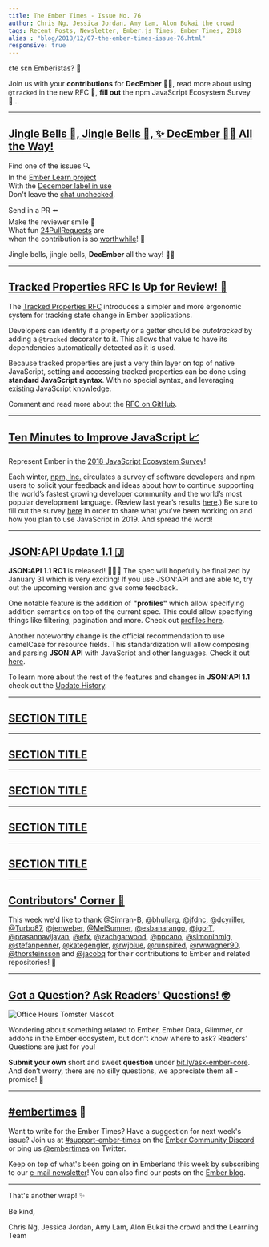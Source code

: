 ```yaml
---
title: The Ember Times - Issue No. 76
author: Chris Ng, Jessica Jordan, Amy Lam, Alon Bukai the crowd
tags: Recent Posts, Newsletter, Ember.js Times, Ember Times, 2018
alias : "blog/2018/12/07-the-ember-times-issue-76.html"
responsive: true
---
```


εte sεn Emberistas? 🐹

Join us with your **contributions** for **DecEmber** 🐹🎄, read more about using `@tracked` in the new RFC 👣, **fill out** the npm JavaScript Ecosystem Survey 📝...

---

## [Jingle Bells 🔔, Jingle Bells 🔔, ✨ DecEmber 🐹🎄 All the Way!](https://www.emberjs.com/blog/2018/11/29/december-event.html)

Find one of the issues 🔍 <br>
In the [Ember Learn project](https://github.com/ember-learn) <br>
With the [December label in use](https://help-wanted.emberjs.com/learning?label=DecEmber) <br>
Don't leave the [chat unchecked](https://discordapp.com/channels/480462759797063690/517914929261576212).

Send in a PR ⬅️<br>
Make the reviewer smile 🙂 <br>
What fun [24PullRequests](https://24pullrequests.com/) are <br>
when the contribution is so [worthwhile](https://www.emberjs.com/blog/2018/11/29/december-event.html)! 🐹

Jingle bells, jingle bells, **DecEmber** all the way! 🐹🎄

---

## [Tracked Properties RFC Is Up for Review! 👣](https://github.com/emberjs/rfcs/pull/410)

The [Tracked Properties RFC](https://github.com/emberjs/rfcs/blob/be351b059f08ac0fe709bc7697860d5064717a7f/text/0000-tracked-properties.md) introduces a simpler and more ergonomic system for tracking state change in Ember applications.

Developers can identify if a property or a getter should be _autotracked_  by adding a `@tracked` decorator to it. This allows that value to have its dependencies automatically detected as it is used.

Because tracked properties are just a very thin layer on top of native JavaScript, setting and accessing tracked properties can be done using **standard JavaScript syntax**. With no special syntax, and leveraging existing JavaScript knowledge.

Comment and read more about the [RFC on GitHub](https://github.com/emberjs/rfcs/pull/410).

---

## [Ten Minutes to Improve JavaScript 📈](https://www.npmjs.com/2018-javascript-ecosystem-survey)

Represent Ember in the [2018 JavaScript Ecosystem Survey](https://www.npmjs.com/2018-javascript-ecosystem-survey)! 

Each winter, [npm, Inc.](https://www.npmjs.com/) circulates a survey of software developers and npm users to solicit your feedback and ideas about how to continue supporting the world’s fastest growing developer community and the world’s most popular development language. (Review last year’s results [here](https://www.npmjs.com/npm/state-of-javascript-frameworks-2017-part-1).) Be sure to fill out the survey [here](https://www.npmjs.com/2018-javascript-ecosystem-survey) in order to share what you've been working on and how you plan to use JavaScript in 2019. And spread the word! 

---



## [JSON:API Update 1.1 🇯](https://twitter.com/jsonapi/status/1069593631365959680)

**JSON:API 1.1 RC1** is released! 🎉🎊🎈 The spec will hopefully be finalized by January 31 which is very exciting! If you use JSON:API and are able to, try out the upcoming version and give some feedback.

One notable feature is the addition of **"profiles"** which allow specifying addition semantics on top of the current spec. This could allow specifying things like filtering, pagination and more. Check out [profiles here](https://jsonapi.org/extensions/).

Another noteworthy change is the official recommendation to use camelCase for resource fields. This standardization will allow composing and parsing **JSON:API** with JavaScript and other languages. Check it out [here](https://jsonapi.org/recommendations/#naming).

To learn more about the rest of the features and changes in **JSON:API 1.1** check out the [Update History](https://jsonapi.org/#update-history).

---

## [SECTION TITLE](#section-url)


---

## [SECTION TITLE](#section-url)


---

## [SECTION TITLE](#section-url)


---

## [SECTION TITLE](#section-url)


---

## [SECTION TITLE](#section-url)


---


## [Contributors' Corner 👏](https://guides.emberjs.com/release/contributing/repositories/)

<p>This week we'd like to thank <a href="https://github.com/Simran-B" target="gh-user">@Simran-B</a>, <a href="https://github.com/bhullarg" target="gh-user">@bhullarg</a>, <a href="https://github.com/jfdnc" target="gh-user">@jfdnc</a>, <a href="https://github.com/dcyriller" target="gh-user">@dcyriller</a>, <a href="https://github.com/Turbo87" target="gh-user">@Turbo87</a>, <a href="https://github.com/jenweber" target="gh-user">@jenweber</a>, <a href="https://github.com/MelSumner" target="gh-user">@MelSumner</a>, <a href="https://github.com/esbanarango" target="gh-user">@esbanarango</a>, <a href="https://github.com/igorT" target="gh-user">@igorT</a>, <a href="https://github.com/prasannavijayan" target="gh-user">@prasannavijayan</a>, <a href="https://github.com/efx" target="gh-user">@efx</a>, <a href="https://github.com/zachgarwood" target="gh-user">@zachgarwood</a>, <a href="https://github.com/ppcano" target="gh-user">@ppcano</a>, <a href="https://github.com/simonihmig" target="gh-user">@simonihmig</a>, <a href="https://github.com/stefanpenner" target="gh-user">@stefanpenner</a>, <a href="https://github.com/kategengler" target="gh-user">@kategengler</a>, <a href="https://github.com/rwjblue" target="gh-user">@rwjblue</a>, <a href="https://github.com/runspired" target="gh-user">@runspired</a>, <a href="https://github.com/rwwagner90" target="gh-user">@rwwagner90</a>, <a href="https://github.com/thorsteinsson" target="gh-user">@thorsteinsson</a> and <a href="https://github.com/jacobq" target="gh-user">@jacobq</a> for their contributions to Ember and related repositories! 💖</p>

---

## [Got a Question? Ask Readers' Questions! 🤓](https://docs.google.com/forms/d/e/1FAIpQLScqu7Lw_9cIkRtAiXKitgkAo4xX_pV1pdCfMJgIr6Py1V-9Og/viewform)

<div class="blog-row">
  <img class="float-right small transparent padded" alt="Office Hours Tomster Mascot" title="Readers' Questions" src="/images/tomsters/officehours.png" />

  <p>Wondering about something related to Ember, Ember Data, Glimmer, or addons in the Ember ecosystem, but don't know where to ask? Readers’ Questions are just for you!</p>

<p><strong>Submit your own</strong> short and sweet <strong>question</strong> under <a href="https://bit.ly/ask-ember-core" target="rq">bit.ly/ask-ember-core</a>. And don’t worry, there are no silly questions, we appreciate them all - promise! 🤞</p>

</div>

---

## [#embertimes](https://emberjs.com/blog/tags/newsletter.html) 📰

Want to write for the Ember Times? Have a suggestion for next week's issue? Join us at [#support-ember-times](https://discordapp.com/channels/480462759797063690/485450546887786506) on the [Ember Community Discord](https://discordapp.com/invite/zT3asNS) or ping us [@embertimes](https://twitter.com/embertimes) on Twitter.

Keep on top of what's been going on in Emberland this week by subscribing to our [e-mail newsletter](https://the-emberjs-times.ongoodbits.com/)! You can also find our posts on the [Ember blog](https://emberjs.com/blog/tags/newsletter.html).

---


That's another wrap! ✨

Be kind,

Chris Ng, Jessica Jordan, Amy Lam, Alon Bukai the crowd and the Learning Team

